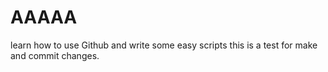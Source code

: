 # AAAAA
learn how to use Github and write some easy scripts
this is a test for make and commit changes.
